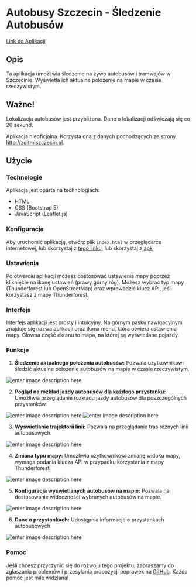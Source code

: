 
# Autobusy Szczecin - Śledzenie Autobusów

[Link do Aplikacji](https://alexshch09.github.io/autobusy/)

## Opis
Ta aplikacja umożliwia śledzenie na żywo autobusów i tramwajów w Szczecinie. Wyświetla ich aktualne położenie na mapie w czasie rzeczywistym.

## Ważne!
Lokalizacja autobusów jest przybliżona. Dane o lokalizacji odświeżają się co 20 sekund.

Aplikacja nieoficjalna. Korzysta ona z danych pochodzących ze strony http://zditm.szczecin.pl.

## Użycie
### Technologie
Aplikacja jest oparta na technologiach:
- HTML
- CSS (Bootstrap 5)
- JavaScript (Leaflet.js)

### Konfiguracja
Aby uruchomić aplikację, otwórz plik `index.html` w przeglądarce internetowej, lub skorzystaj z [tego linku](https://alexshch09.github.io/autobusy/), lub skorzystaj z [apk](https://github.com/Alexshch09/autobusy/releases/tag/v1.0.1)

### Ustawienia
Po otwarciu aplikacji możesz dostosować ustawienia mapy poprzez kliknięcie na ikonę ustawień (prawy górny róg). Możesz wybrać typ mapy (Thunderforest lub OpenStreetMap) oraz wprowadzić klucz API, jeśli korzystasz z mapy Thunderforest.

### Interfejs
Interfejs aplikacji jest prosty i intuicyjny. Na górnym pasku nawigacyjnym znajduje się nazwa aplikacji oraz ikona menu, która otwiera ustawienia mapy. Główna część ekranu to mapa, na której są wyświetlane pojazdy.

### Funkcje
1. **Śledzenie aktualnego położenia autobusów:** Pozwala użytkownikowi śledzić aktualne położenie autobusów na mapie w czasie rzeczywistym.


![enter image description here](https://github.com/Alexshch09/autobusy/blob/main/images/bus1.png?raw=true)

2. **Pogląd na rozkład jazdy autobusów dla każdego przystanku:** Umożliwia przeglądanie rozkładu jazdy autobusów dla poszczególnych przystanków.


![enter image description here](https://github.com/Alexshch09/autobusy/blob/main/images/bus8.png?raw=true)
![enter image description here](https://github.com/Alexshch09/autobusy/blob/main/images/bus7.png?raw=true)

3. **Wyświetlanie trajektorii linii:** Pozwala na przeglądanie tras różnych linii autobusowych.


![enter image description here](https://github.com/Alexshch09/autobusy/blob/main/images/bus4.png?raw=true)

4. **Zmiana typu mapy:** Umożliwia użytkownikowi zmianę widoku mapy, wymaga podania klucza API w przypadku korzystania z mapy Thunderforest.


![enter image description here](https://github.com/Alexshch09/autobusy/blob/main/images/bus3.png?raw=true)

5. **Konfiguracja wyświetlanych autobusów na mapie:** Pozwala na dostosowanie widoczności wybranych autobusów na mapie.


![enter image description here](https://github.com/Alexshch09/autobusy/blob/main/images/bus2.png?raw=true)

6. **Dane o przystankach:** Udostępnia informacje o przystankach autobusowych.


![enter image description here](https://github.com/Alexshch09/autobusy/blob/main/images/bus6.png?raw=true)


### Pomoc
Jeśli chcesz przyczynić się do rozwoju tego projektu, zapraszamy do zgłaszania problemów i przesyłania propozycji poprawek na [GitHub](https://github.com/Alexshch09/autobusy). Każda pomoc jest mile widziana!

